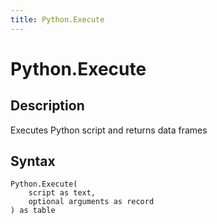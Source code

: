 ```yaml
---
title: Python.Execute
---
```


# Python.Execute


## Description

Executes Python script and returns data frames


## Syntax

```powerquery
Python.Execute(
    script as text,
    optional arguments as record
) as table
```



